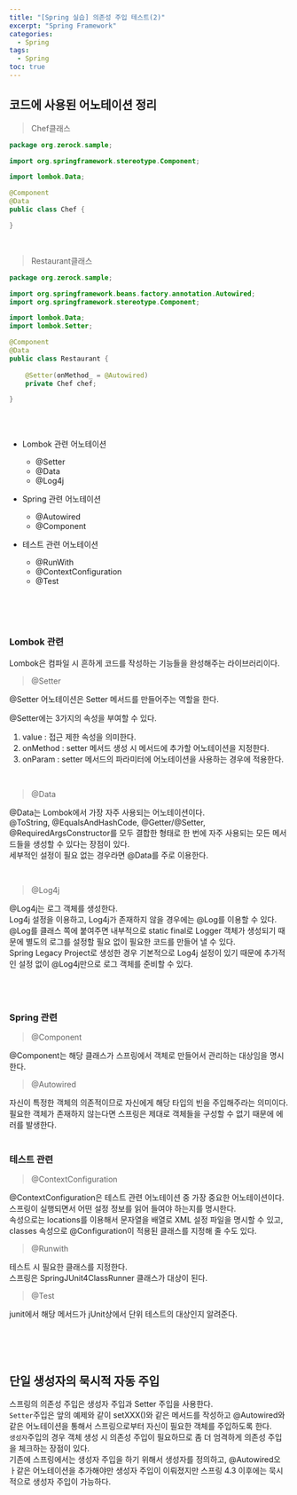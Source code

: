 ```yaml
---
title: "[Spring 실습] 의존성 주입 테스트(2)"
excerpt: "Spring Framework"
categories: 
  - Spring
tags: 
  - Spring
toc: true
---
```







## 코드에 사용된 어노테이션 정리


> Chef클래스

```java
package org.zerock.sample;

import org.springframework.stereotype.Component;

import lombok.Data;

@Component
@Data
public class Chef {

}

```

<br>

> Restaurant클래스

```java
package org.zerock.sample;

import org.springframework.beans.factory.annotation.Autowired;
import org.springframework.stereotype.Component;

import lombok.Data;
import lombok.Setter;

@Component
@Data
public class Restaurant {
	
	@Setter(onMethod_ = @Autowired)
	private Chef chef;

}
```

<br>
<br>

- Lombok 관련 어노테이션
    - @Setter
    - @Data
    - @Log4j

- Spring 관련 어노테이션
    - @Autowired
    - @Component

- 테스트 관련 어노테이션
    - @RunWith
    - @ContextConfiguration
    - @Test

<br>
<br><br>

### Lombok 관련

Lombok은 컴파일 시 흔하게 코드를 작성하는 기능들을 완성해주는 라이브러리이다.<br>

> @Setter

@Setter 어노테이션은 Setter 메서드를 만들어주는 역할을 한다.<br>

@Setter에는 3가지의 속성을 부여할 수 있다.<br>
1. value : 접근 제한 속성을 의미한다.<br>
2. onMethod : setter 메서드 생성 시 메서드에 추가할 어노테이션을 지정한다.<br>
3. onParam : setter 메서드의 파라미터에 어노테이션을 사용하는 경우에 적용한다.<br>
<br>

> @Data

@Data는 Lombok에서 가장 자주 사용되는 어노테이션이다.<br>
@ToString, @EqualsAndHashCode, @Getter/@Setter, @RequiredArgsConstructor를 모두 결합한 형태로 한 번에 자주 사용되는 모든 메서드들을 생성할 수 있다는 장점이 있다.<br>
세부적인 설정이 필요 없는 경우라면 @Data를 주로 이용한다.<br>

<br>

> @Log4j

@Log4j는 로그 객체를 생성한다.<br>
Log4j 설정을 이용하고, Log4j가 존재하지 않을 경우에는 @Log를 이용할 수 있다.<br>
@Log를 클래스 쪽에 붙여주면 내부적으로 static final로 Logger 객체가 생성되기 때문에 별도의 로그를 설정할 필요 없이 필요한 코드를 만들어 낼 수 있다.<br>
Spring Legacy Project로 생성한 경우 기본적으로 Log4j 설정이 있기 때문에 추가적인 설정 없이 @Log4j만으로 로그 객체를 준비할 수 있다.<br>
<br><br><br>


### Spring 관련

> @Component 

@Component는 해당 클래스가 스프링에서 객체로 만들어서 관리하는 대상임을 명시한다.<br>

> @Autowired

자신이 특정한 객체의 의존적이므로 자신에게 해당 타입의 빈을 주입해주라는 의미이다.<br>
필요한 객체가 존재하지 않는다면 스프링은 제대로 객체들을 구성할 수 없기 때문에 에러를 발생한다.<br>
<br>

### 테스트 관련

> @ContextConfiguration

@ContextConfiguration은 테스트 관련 어노테이션 중 가장 중요한 어노테이션이다.<br>
스프링이 실행되면서 어떤 설정 정보를 읽어 들여야 하는지를 명시한다.<br>
속성으로는 locations를 이용해서 문자열을 배열로 XML 설정 파일을 명시할 수 있고, classes 속성으로 @Configuration이 적용된 클래스를 지정해 줄 수도 있다.<br>


> @Runwith

테스트 시 필요한 클래스를 지정한다.<br> 
스프링은 SpringJUnit4ClassRunner 클래스가 대상이 된다.<br>

> @Test

junit에서 해당 메서드가 jUnit상에서 단위 테스트의 대상인지 알려준다.<br>


<br><br><br>


## 단일 생성자의 묵시적 자동 주입

스프링의 의존성 주입은 생성자 주입과 Setter 주입을 사용한다.<br>
`Setter`주입은 앞의 예제와 같이 setXXX()와 같은 메서드를 작성하고 @Autowired와 같은 어노테이션을 통해서 스프링으로부터 자신이 필요한 객체를 주입하도록 한다.<br>
`생성자`주입의 경우 객체 생성 시 의존성 주입이 필요하므로 좀 더 엄격하게 의존성 주입을 체크하는 장점이 있다.<br>
기존에 스프링에서는 생성자 주입을 하기 위해서 생성자를 정의하고, @Autowired오 ㅏ같은 어노테이션을 추가해야만 생성자 주입이 이뤄졌지만 스프링 4.3 이후에는 묵시적으로 생성자 주입이 가능하다.<br>

<br><br>


